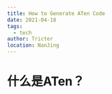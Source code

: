 ```yaml
---
title: How to Generate ATen Code
date: 2021-04-18
tags: 
  - tech
author: Tricter
location: NanJing
---
```



# 什么是ATen？

